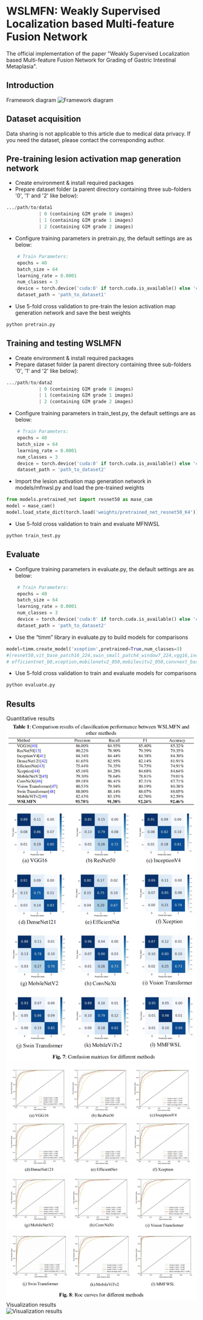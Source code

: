 # WSLMFN: Weakly Supervised Localization based Multi-feature Fusion Network
The official implementation of the paper "Weakly Supervised Localization based Multi-feature Fusion Network for Grading of Gastric Intestinal Metaplasia".  
## Introduction
Framework diagram
![Framework diagram](https://github.com/zhaohui-sdnu/MFNWSL/blob/main/docs/WSLMFN.jpg)
## Dataset acquisition
Data sharing is not applicable to this article due to medical data privacy. If you need the dataset, please contact the corresponding author.  
## Pre-training lesion activation map generation network
- Create environment & install required packages
- Prepare dataset folder (a parent directory containing three sub-folders '0', '1' and '2' like below):
```python
.../path/to/data1
            | 0 (containing GIM grade 0 images)
            | 1 (containing GIM grade 1 images)
            | 2 (containing GIM grade 2 images)
```
- Configure training parameters in pretrain.py, the default settings are as below:
```python
    # Train Parameters:
    epochs = 40
    batch_size = 64
    learning_rate = 0.0001
    num_classes = 3
    device = torch.device('cuda:0' if torch.cuda.is_available() else 'cpu')
    dataset_path = 'path_to_dataset1'
```
- Use 5-fold cross validation to pre-train the lesion activation map generation network and save the best weights
```python
python pretrain.py
```
## Training and testing WSLMFN
- Create environment & install required packages
- Prepare dataset folder (a parent directory containing three sub-folders '0', '1' and '2' like below):
```python
.../path/to/data2
            | 0 (containing GIM grade 0 images)
            | 1 (containing GIM grade 1 images)
            | 2 (containing GIM grade 2 images)
```
- Configure training parameters in train_test.py, the default settings are as below:
```python
    # Train Parameters:
    epochs = 40
    batch_size = 64
    learning_rate = 0.0001
    num_classes = 3
    device = torch.device('cuda:0' if torch.cuda.is_available() else 'cpu')
    dataset_path = 'path_to_dataset2'
```
- Import the lesion activation map generation network in models/mfnwsl.py and load the pre-trained weights
```python
from models.pretrained_net import resnet50 as mase_cam
model = mase_cam()
model.load_state_dict(torch.load('weights/pretrained_net_resnet50_K4'))
```
- Use 5-fold cross validation to train and evaluate MFNWSL
```python
python train_test.py
```
## Evaluate
- Configure training parameters in evaluate.py, the default settings are as below:
```python
    # Train Parameters:
    epochs = 40
    batch_size = 64
    learning_rate = 0.0001
    num_classes = 3
    device = torch.device('cuda:0' if torch.cuda.is_available() else 'cpu')
    dataset_path = 'path_to_dataset2'
```
- Use the “timm” library in evaluate.py to build models for comparisons
```python
model=timm.create_model('xception',pretrained=True,num_classes=3)
#[resnet50,vit_base_patch16_224,swin_small_patch4_window7_224,vgg16,inception_v4,densenet121,
# efficientnet_b0,xception,mobilenetv2_050,mobilevitv2_050,convnext_base]
```
- Use 5-fold cross validation to train and evaluate models for comparisons
```python
python evaluate.py
```
## Results
Quantitative results  
![results](https://github.com/zhaohui-sdnu/MFNWSL/blob/main/docs/results.png)
![Confusion Matrix](https://github.com/zhaohui-sdnu/MFNWSL/blob/main/docs/Confusion_Matrix.png)
![ROC](https://github.com/zhaohui-sdnu/MFNWSL/blob/main/docs/ROC.png)  
Visualization results  
![Visualization results](https://github.com/zhaohui-sdnu/MFNWSL/blob/main/docs/Visualize.jpg)
